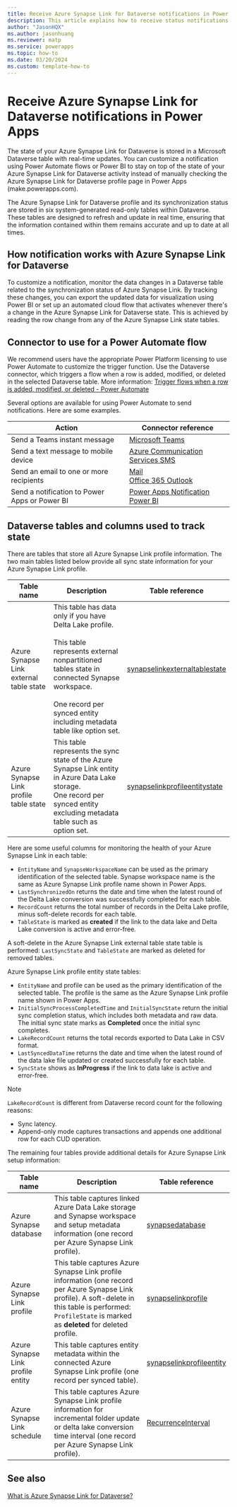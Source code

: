 ```yaml
---
title: Receive Azure Synapse Link for Dataverse notifications in Power Apps
description: This article explains how to receive status notifications for Azure Synapse Link for Dataverse.
author: "JasonHQX"
ms.author: jasonhuang
ms.reviewer: matp
ms.service: powerapps
ms.topic: how-to
ms.date: 03/20/2024
ms.custom: template-how-to 
---
```

# Receive Azure Synapse Link for Dataverse notifications in Power Apps

The state of your Azure Synapse Link for Dataverse is stored in a Microsoft Dataverse table with real-time updates. You can customize a notification using Power Automate flows or Power BI to stay on top of the state of your Azure Synapse Link for Dataverse activity instead of manually checking the Azure Synapse Link for Dataverse profile page in Power Apps (make.powerapps.com).

The Azure Synapse Link for Dataverse profile and its synchronization status are stored in six system-generated read-only tables within Dataverse. These tables are designed to refresh and update in real time, ensuring that the information contained within them remains accurate and up to date at all times.

## How notification works with Azure Synapse Link for Dataverse

To customize a notification, monitor the data changes in a Dataverse table related to the synchronization status of Azure Synapse Link. By tracking these changes, you can export the updated data for visualization using Power BI or set up an automated cloud flow that activates whenever there's a change in the Azure Synapse Link for Dataverse state. This is achieved by reading the row change from any of the Azure Synapse Link state tables.

## Connector to use for a Power Automate flow

We recommend users have the appropriate Power Platform licensing to use Power Automate to customize the trigger function. Use the Dataverse connector, which triggers a flow when a row is added, modified, or deleted in the selected Dataverse table. More information: [Trigger flows when a row is added, modified, or deleted - Power Automate](/power-automate/dataverse/create-update-delete-trigger)

Several options are available for using Power Automate to send notifications. Here are some examples.

|Action  |Connector reference  |
|---------|---------|
|Send a Teams instant message   | [Microsoft Teams](/connectors/teams/#post-message-in-a-chat-or-channel)        |
|Send a text message to mobile device     |  [Azure Communication Services SMS](/connectors/serwersms/#send-sms-message)    |
|Send an email to one or more recipients   |  [Mail](/connectors/sendmail/#send-an-email-notification-(v3)) <br /> [Office 365 Outlook](/connectors/office365/)        |
|Send a notification to Power Apps or Power BI     |  [Power Apps Notification](/connectors/powerappsnotification/) <br />[Power BI](/connectors/powerbi/#add-rows-to-a-dataset)       |

## Dataverse tables and columns used to track state

There are tables that store all Azure Synapse Link profile information. The two main tables listed below provide all sync state information for your Azure Synapse Link profile.

|Table name  |Description  |Table reference  |
|---------|---------|---------|
|Azure Synapse Link external table state      |  This table has data only if you have Delta Lake profile. <br /><br /> This table represents external nonpartitioned tables state in connected Synapse workspace. <br /><br /> One record per synced entity including metadata table like option set.       |  [synapselinkexternaltablestate](/power-apps/developer/data-platform/reference/entities/synapselinkexternaltablestate)       |
|Azure Synapse Link profile table state   |  This table represents the sync state of the Azure Synapse Link entity in Azure Data Lake storage. <br />One record per synced entity excluding metadata table such as option set.       | [synapselinkprofileentitystate](/power-apps/developer/data-platform/reference/entities/synapselinkprofileentitystate)        |

Here are some useful columns for monitoring the health of your Azure Synapse Link in each table:

- `EntityName` and `SynapseWorkspaceName` can be used as the primary identification of the selected table. Synapse workspace name is the same as Azure Synapse Link profile name shown in Power Apps.
- `LastSynchronizedOn` returns the date and time when the latest round of the Delta Lake conversion was successfully completed for each table.
- `RecordCount` returns the total number of records in the Delta Lake profile, minus soft-delete records for each table.
- `TableState` is marked as **created** if the link to the data lake and Delta Lake conversion is active and error-free.

A soft-delete in the Azure Synapse Link external table state table is performed: `LastSyncState` and `TableState` are marked as deleted for removed tables.

Azure Synapse Link profile entity state tables:

- `EntityName` and profile can be used as the primary identification of the selected table. The profile is the same as the Azure Synapse Link profile name shown in Power Apps.
- `InitialSyncProcessCompletedTime` and `InitialSyncState` return the initial sync completion status, which includes both metadata and raw data. The initial sync state marks as **Completed** once the initial sync completes.
- `LakeRecordCount` returns the total records exported to Data Lake in CSV format.
- `LastSyncedDataTime` returns the date and time when the latest round of the data lake file updated or created successfully for each table.
- `SyncState` shows as **InProgress** if the link to data lake is active and error-free.

> [!NOTE]
> `LakeRecordCount` is different from Dataverse record count for the following reasons:
>
> - Sync latency.
> - Append-only mode captures transactions and appends one additional row for each CUD operation.

The remaining four tables provide additional details for Azure Synapse Link setup information:

|Table name  |Description  |Table reference  |
|---------|---------|---------|
|Azure Synapse database  | This table captures linked Azure Data Lake storage and Synapse workspace and setup metadata information (one record per Azure Synapse Link profile).        | [synapsedatabase](/power-apps/developer/data-platform/reference/entities/synapsedatabase)       |
|Azure Synapse Link profile  | This table captures Azure Synapse Link profile information (one record per Azure Synapse Link profile). A soft-delete in this table is performed: `ProfileState` is marked as **deleted** for deleted profile.       | [synapselinkprofile](/power-apps/developer/data-platform/reference/entities/synapselinkprofile)        |
|Azure Synapse Link profile entity |  This table captures entity metadata within the connected Azure Synapse Link profile (one record per synced table).       | [synapselinkprofileentity](/power-apps/developer/data-platform/reference/entities/synapselinkprofileentity)       |
|Azure Synapse Link schedule | This table captures Azure Synapse Link profile information for incremental folder update or delta lake conversion time interval (one record per Azure Synapse Link profile).        | [RecurrenceInterval](/power-apps/developer/data-platform/reference/entities/synapselinkschedule#BKMK_RecurrenceInterval)   |

## See also

[What is Azure Synapse Link for Dataverse?](export-to-data-lake.md)
